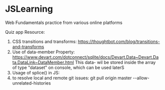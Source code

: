 # JSLearning

Web Fundamentals practice from various online platforms

Quiz app Resource:

1. CSS transitions and transforms: https://thoughtbot.com/blog/transitions-and-transforms
2. Use of data-member Property: https://www.devart.com/dotconnect/sqlite/docs/Devart.Data~Devart.Data.DataLink~DataMember.html
   This data- wil be stored inside the array of type "dataset" on console, which can be used laterS
3. Usage of splice() in JS:
4. to resolve local and remote git issues: git pull origin master --allow-unrelated-histories

